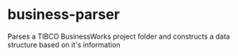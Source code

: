 business-parser
===============

Parses a TIBCO BusinessWorks project folder and constructs a data structure based on it's information

